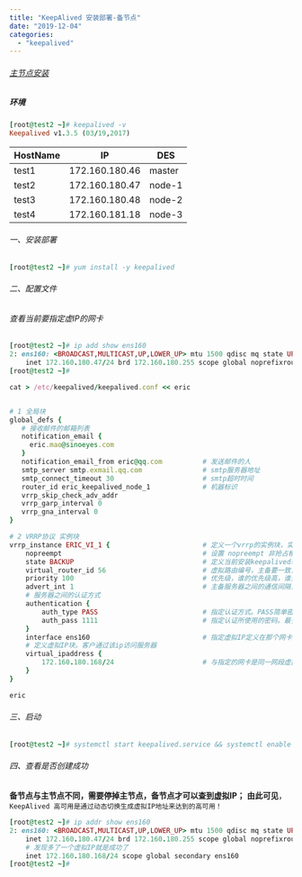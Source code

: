 ```yaml
---
title: "KeepAlived 安装部署-备节点"
date: "2019-12-04"
categories: 
  - "keepalived"
---
```


###### [主节点安装](keepalived-%E5%AE%89%E8%A3%85%E9%83%A8%E7%BD%B2-%E4%B8%BB%E8%8A%82%E7%82%B9 "主节点安装")

##### 环境

```ruby
[root@test2 ~]# keepalived -v
Keepalived v1.3.5 (03/19,2017)
```

| HostName | IP | DES |
| --- | --- | --- |
| test1 | 172.160.180.46 | master |
| test2 | 172.160.180.47 | node-1 |
| test3 | 172.160.180.48 | node-2 |
| test4 | 172.160.181.18 | node-3 |

###### 一、安装部署

```ruby
[root@test2 ~]# yum install -y keepalived
```

###### 二、配置文件

###### 查看当前要指定虚IP的网卡

```ruby
[root@test2 ~]# ip add show ens160
2: ens160: <BROADCAST,MULTICAST,UP,LOWER_UP> mtu 1500 qdisc mq state UP group default qlen 1000
    inet 172.160.180.47/24 brd 172.160.180.255 scope global noprefixroute ens160
[root@test2 ~]#
```

```ruby
cat > /etc/keepalived/keepalived.conf << eric


# 1 全局块
global_defs {
   # 接收邮件的邮箱列表
   notification_email {
     eric.mao@sinoeyes.com
   }
   notification_email_from eric@qq.com          # 发送邮件的人
   smtp_server smtp.exmail.qq.com               # smtp服务器地址
   smtp_connect_timeout 30                      # smtp超时时间
   router_id eric_keepalived_node_1             # 机器标识
   vrrp_skip_check_adv_addr
   vrrp_garp_interval 0
   vrrp_gna_interval 0
}

# 2 VRRP协议 实例块
vrrp_instance ERIC_VI_1 {                       # 定义一个vrrp的实例块，实例块的名称可以任意起，最好是字符串，这里我们定义的是 ERIC_VI_1
    nopreempt                                   # 设置 nopreempt 非抢占模式; (允许低优先级计算机保持主角色，即使高优先级计算机重新联机。如果保持抢占模式，只需要删除 nopreempt)
    state BACKUP                                # 定义当前安装keepalived软件的服务器是 主节点(MASTER) 还是 备份节点(BACKUP)。只在抢占模式时起作用。
    virtual_router_id 56                        # 虚拟路由编号，主备要一致，范围是0-255
    priority 100                                # 优先级，谁的优先级高，谁更容易成为主节点， 数值越大级别越高
    advert_int 1                                # 主备服务器之间的通信间隔，单位是秒。
    # 服务器之间的认证方式
    authentication {
        auth_type PASS                          # 指定认证方式。PASS简单密码认证(推荐),AH:IPSEC认证(不推荐)。
        auth_pass 1111                          # 指定认证所使用的密码。最多8位。
    }
    interface ens160                            # 指定虚拟IP定义在那个网卡上面(本机指定为 ens160 网卡)
    # 定义虚拟IP块。客户通过该ip访问服务器
    virtual_ipaddress {
        172.160.180.168/24                      # 与指定的网卡是同一网段虚拟IP(使用ip add进行查看ens160 网卡的网段)
    }
}

eric

```

###### 三、启动

```ruby
[root@test2 ~]# systemctl start keepalived.service && systemctl enable keepalived.service && systemctl status keepalived.service
```

###### 四、查看是否创建成功

**备节点与主节点不同，需要停掉主节点，备节点才可以查到虚拟IP；** **由此可见**，`KeepAlived 高可用是通过动态切换生成虚拟IP地址来达到的高可用！`

```ruby
[root@test2 ~]# ip addr show ens160
2: ens160: <BROADCAST,MULTICAST,UP,LOWER_UP> mtu 1500 qdisc mq state UP group default qlen 1000
    inet 172.160.180.47/24 brd 172.160.180.255 scope global noprefixroute ens160
    # 发现多了一个虚拟IP就是成功了
    inet 172.160.180.168/24 scope global secondary ens160
[root@test2 ~]#

```
